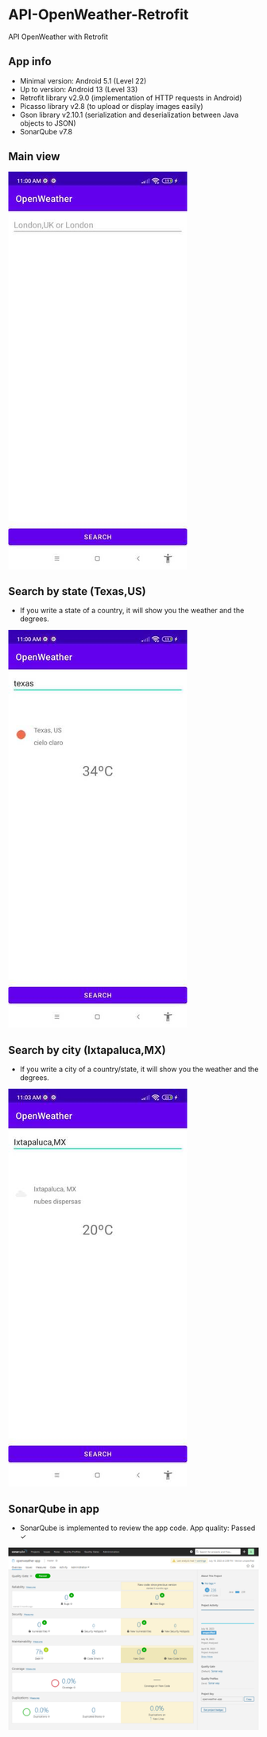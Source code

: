 # API-OpenWeather-Retrofit
API OpenWeather with Retrofit

## App info
* Minimal version: Android 5.1 (Level 22)
* Up to version: Android 13 (Level 33)
* Retrofit library v2.9.0 (implementation of HTTP requests in Android)
* Picasso library v2.8 (to upload or display images easily)
* Gson library v2.10.1 (serialization and deserialization between Java objects to JSON)
* SonarQube v7.8

## Main view
![](https://github.com/CarlosRTechDev/API-OpenWeather-Retrofit/blob/0aae8e99f714f68bea79c5b80238d722581ecab8/openw-1%20(1).jpg)

## Search by state (Texas,US)
* If you write a state of a country, it will show you the weather and the degrees.

![](https://github.com/CarlosRTechDev/API-OpenWeather-Retrofit/blob/0aae8e99f714f68bea79c5b80238d722581ecab8/openw-2%20(1).jpg)

## Search by city (Ixtapaluca,MX)
* If you write a city of a country/state, it will show you the weather and the degrees.

![](https://github.com/CarlosRTechDev/API-OpenWeather-Retrofit/blob/0aae8e99f714f68bea79c5b80238d722581ecab8/openw-3%20(1).jpg)

## SonarQube in app
* SonarQube is implemented to review the app code. App quality: Passed ✓

![](https://github.com/CarlosRTechDev/API-OpenWeather-Retrofit/blob/254eecad817fc8c89842f6547bffd5142e04974f/SonarQube-OpenWeather.png)
